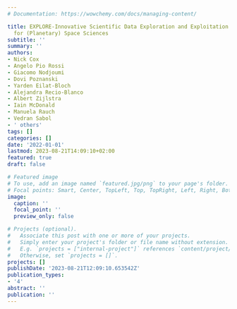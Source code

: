 ```yaml
---
# Documentation: https://wowchemy.com/docs/managing-content/

title: EXPLORE-Innovative Scientific Data Exploration and Exploitation Applications
  for (Planetary) Space Sciences
subtitle: ''
summary: ''
authors:
- Nick Cox
- Angelo Pio Rossi
- Giacomo Nodjoumi
- Dovi Poznanski
- Yarden Eilat-Bloch
- Alejandra Recio-Blanco
- Albert Zijlstra
- Iain McDonald
- Manuela Rauch
- Vedran Sabol
- ' others'
tags: []
categories: []
date: '2022-01-01'
lastmod: 2023-08-21T14:09:10+02:00
featured: true
draft: false

# Featured image
# To use, add an image named `featured.jpg/png` to your page's folder.
# Focal points: Smart, Center, TopLeft, Top, TopRight, Left, Right, BottomLeft, Bottom, BottomRight.
image:
  caption: ''
  focal_point: ''
  preview_only: false

# Projects (optional).
#   Associate this post with one or more of your projects.
#   Simply enter your project's folder or file name without extension.
#   E.g. `projects = ["internal-project"]` references `content/project/deep-learning/index.md`.
#   Otherwise, set `projects = []`.
projects: []
publishDate: '2023-08-21T12:09:10.653542Z'
publication_types:
- '4'
abstract: ''
publication: ''
---
```

